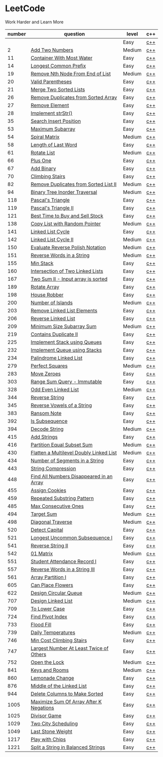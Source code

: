 # LeetCode
Work Harder and Learn More

|number|question|level|c++|
|---|---|---|---|
||[]()|Easy|[c++]()|
|2|[Add Two Numbers](https://leetcode-cn.com/problems/add-two-numbers/)|Medium|[c++](https://github.com/Hanawh/LeetCode/blob/master/%E6%95%B0%E6%8D%AE%E7%BB%93%E6%9E%84/%E9%93%BE%E8%A1%A8/%E4%B8%A4%E6%95%B0%E7%9B%B8%E5%8A%A0.cpp)|
|11|[Container With Most Water](https://leetcode-cn.com/problems/container-with-most-water/)|Easy|[c++](https://github.com/Hanawh/LeetCode/blob/master/%E6%95%B0%E7%BB%84/%E7%9B%9B%E6%9C%80%E5%A4%9A%E6%B0%B4%E7%9A%84%E5%AE%B9%E5%99%A8.cpp)|
|14|[Longest Common Prefix](https://leetcode-cn.com/problems/longest-common-prefix/)|Easy|[c++](https://github.com/Hanawh/LeetCode/blob/master/%E6%95%B0%E6%8D%AE%E7%BB%93%E6%9E%84/%E6%95%B0%E7%BB%84%E5%92%8C%E5%AD%97%E7%AC%A6%E4%B8%B2/%E6%9C%80%E9%95%BF%E5%85%AC%E5%85%B1%E5%89%8D%E7%BC%80.cpp)|
|19|[Remove Nth Node From End of List](https://leetcode-cn.com/problems/remove-nth-node-from-end-of-list/)|Medium|[c++](https://github.com/Hanawh/LeetCode/blob/master/%E6%95%B0%E6%8D%AE%E7%BB%93%E6%9E%84/%E9%93%BE%E8%A1%A8/%E5%88%A0%E9%99%A4%E9%93%BE%E8%A1%A8%E7%9A%84%E5%80%92%E6%95%B0%E7%AC%ACN%E4%B8%AA%E8%8A%82%E7%82%B9.cpp)|
|20|[Valid Parentheses](https://leetcode-cn.com/problems/valid-parentheses/)|Easy|[c++](https://github.com/Hanawh/LeetCode/blob/master/%E6%95%B0%E6%8D%AE%E7%BB%93%E6%9E%84/%E9%98%9F%E5%88%97%26%E6%A0%88/%E6%9C%89%E6%95%88%E7%9A%84%E6%8B%AC%E5%8F%B7.cpp)|
|21|[Merge Two Sorted Lists](https://leetcode-cn.com/problems/merge-two-sorted-lists/)|Easy|[c++](https://github.com/Hanawh/LeetCode/blob/master/%E6%95%B0%E6%8D%AE%E7%BB%93%E6%9E%84/%E9%93%BE%E8%A1%A8/%E5%90%88%E5%B9%B6%E4%B8%A4%E4%B8%AA%E6%9C%89%E5%BA%8F%E9%93%BE%E8%A1%A8.cpp)|
|26|[Remove Duplicates from Sorted Array](https://leetcode-cn.com/problems/remove-duplicates-from-sorted-array/)|Easy|[c++](https://github.com/Hanawh/LeetCode/blob/master/%E6%95%B0%E6%8D%AE%E7%BB%93%E6%9E%84/%E6%95%B0%E7%BB%84%E5%92%8C%E5%AD%97%E7%AC%A6%E4%B8%B2/%E5%88%A0%E9%99%A4%E6%8E%92%E5%BA%8F%E6%95%B0%E7%BB%84%E4%B8%AD%E7%9A%84%E9%87%8D%E5%A4%8D%E9%A1%B9.cpp)|
|27|[Remove Element](https://leetcode-cn.com/problems/remove-element/)|Easy|[c++](https://github.com/Hanawh/LeetCode/blob/master/%E6%95%B0%E6%8D%AE%E7%BB%93%E6%9E%84/%E6%95%B0%E7%BB%84%E5%92%8C%E5%AD%97%E7%AC%A6%E4%B8%B2/%E7%A7%BB%E9%99%A4%E5%85%83%E7%B4%A0.cpp)|
|28|[Implement strStr()](https://leetcode-cn.com/problems/implement-strstr/)|Easy|[c++](https://github.com/Hanawh/LeetCode/blob/master/%E6%95%B0%E6%8D%AE%E7%BB%93%E6%9E%84/%E6%95%B0%E7%BB%84%E5%92%8C%E5%AD%97%E7%AC%A6%E4%B8%B2/%E5%AE%9E%E7%8E%B0%20strStr().cpp)|
|35|[Search Insert Position](https://leetcode-cn.com/problems/search-insert-position/)|Easy|[c++](https://github.com/Hanawh/LeetCode/blob/master/%E6%95%B0%E7%BB%84/%E6%90%9C%E7%B4%A2%E6%8F%92%E5%85%A5%E4%BD%8D%E7%BD%AE.cpp)|
|53|[Maximum Subarray](https://leetcode-cn.com/problems/maximum-subarray/)|Easy|[c++](https://github.com/Hanawh/LeetCode/tree/master/%E8%B4%AA%E5%BF%83%E7%AE%97%E6%B3%95)|
|54|[Spiral Matrix](https://leetcode-cn.com/problems/spiral-matrix/)|Medium|[c++](https://github.com/Hanawh/LeetCode/blob/master/%E6%95%B0%E6%8D%AE%E7%BB%93%E6%9E%84/%E6%95%B0%E7%BB%84%E5%92%8C%E5%AD%97%E7%AC%A6%E4%B8%B2/%E8%9E%BA%E6%97%8B%E7%9F%A9%E9%98%B5.cpp)|
|58|[Length of Last Word](https://leetcode-cn.com/problems/length-of-last-word/)|Easy|[c++](https://github.com/Hanawh/LeetCode/blob/master/%E5%AD%97%E7%AC%A6%E4%B8%B2/%E6%9C%80%E5%90%8E%E4%B8%80%E4%B8%AA%E5%8D%95%E8%AF%8D%E7%9A%84%E9%95%BF%E5%BA%A6.cpp)|
|61|[Rotate List](https://leetcode-cn.com/problems/rotate-list/)|Medium|[c++](https://github.com/Hanawh/LeetCode/blob/master/%E6%95%B0%E6%8D%AE%E7%BB%93%E6%9E%84/%E9%93%BE%E8%A1%A8/%E6%97%8B%E8%BD%AC%E9%93%BE%E8%A1%A8.cpp)|
|66|[Plus One](https://leetcode-cn.com/problems/plus-one/)|Easy|[c++](https://github.com/Hanawh/LeetCode/blob/master/%E6%95%B0%E6%8D%AE%E7%BB%93%E6%9E%84/%E6%95%B0%E7%BB%84%E5%92%8C%E5%AD%97%E7%AC%A6%E4%B8%B2/%E5%8A%A0%E4%B8%80.cpp)|
|67|[Add Binary](https://leetcode-cn.com/problems/add-binary/)|Easy|[c++](https://github.com/Hanawh/LeetCode/blob/master/%E6%95%B0%E6%8D%AE%E7%BB%93%E6%9E%84/%E6%95%B0%E7%BB%84%E5%92%8C%E5%AD%97%E7%AC%A6%E4%B8%B2/%E4%BA%8C%E8%BF%9B%E5%88%B6%E6%B1%82%E5%92%8C.cpp)|
|70|[Climbing Stairs](https://leetcode-cn.com/problems/climbing-stairs/)|Easy|[c++](https://github.com/Hanawh/LeetCode/blob/master/%E5%8A%A8%E6%80%81%E8%A7%84%E5%88%92/%E7%88%AC%E6%A5%BC%E6%A2%AF.cpp)|
|82|[Remove Duplicates from Sorted List II](https://leetcode-cn.com/problems/remove-duplicates-from-sorted-list-ii/submissions/)|Medium|[c++](https://github.com/Hanawh/LeetCode/blob/master/%E9%93%BE%E8%A1%A8/%E5%88%A0%E9%99%A4%E6%8E%92%E5%BA%8F%E9%93%BE%E8%A1%A8%E4%B8%AD%E7%9A%84%E9%87%8D%E5%A4%8D%E5%85%83%E7%B4%A0%20II.cpp)|
|94|[Binary Tree Inorder Traversal](https://leetcode-cn.com/problems/binary-tree-inorder-traversal/)|Medium|[c++](https://github.com/Hanawh/LeetCode/blob/master/%E6%95%B0%E6%8D%AE%E7%BB%93%E6%9E%84/%E9%98%9F%E5%88%97%26%E6%A0%88/%E4%BA%8C%E5%8F%89%E6%A0%91%E7%9A%84%E4%B8%AD%E5%BA%8F%E9%81%8D%E5%8E%86.cpp)|
|118|[Pascal's Triangle](https://leetcode-cn.com/problems/pascals-triangle/)|Easy|[c++](https://github.com/Hanawh/LeetCode/blob/master/%E6%95%B0%E6%8D%AE%E7%BB%93%E6%9E%84/%E6%95%B0%E7%BB%84%E5%92%8C%E5%AD%97%E7%AC%A6%E4%B8%B2/%E6%9D%A8%E8%BE%89%E4%B8%89%E8%A7%92.cpp)|
|119|[Pascal's Triangle II](https://leetcode-cn.com/problems/pascals-triangle-ii/)|Easy|[c++](https://github.com/Hanawh/LeetCode/blob/master/%E6%95%B0%E6%8D%AE%E7%BB%93%E6%9E%84/%E6%95%B0%E7%BB%84%E5%92%8C%E5%AD%97%E7%AC%A6%E4%B8%B2/%E6%9D%A8%E8%BE%89%E4%B8%89%E8%A7%92II.cpp)|
|121|[Best Time to Buy and Sell Stock](https://leetcode-cn.com/problems/best-time-to-buy-and-sell-stock/submissions/)|Easy|[c++](https://github.com/Hanawh/LeetCode/blob/master/%E5%8A%A8%E6%80%81%E8%A7%84%E5%88%92/%E4%B9%B0%E5%8D%96%E8%82%A1%E7%A5%A8%E7%9A%84%E6%9C%80%E4%BD%B3%E6%97%B6%E6%9C%BA.cpp)|
|138|[Copy List with Random Pointer](https://leetcode-cn.com/problems/copy-list-with-random-pointer/)|Medium|[c++](https://github.com/Hanawh/LeetCode/blob/master/%E6%95%B0%E6%8D%AE%E7%BB%93%E6%9E%84/%E9%93%BE%E8%A1%A8/%E5%A4%8D%E5%88%B6%E5%B8%A6%E9%9A%8F%E6%9C%BA%E6%8C%87%E9%92%88%E7%9A%84%E9%93%BE%E8%A1%A8.cpp)|
|141|[Linked List Cycle](https://leetcode-cn.com/problems/linked-list-cycle/)|Easy|[c++](https://github.com/Hanawh/LeetCode/blob/master/%E6%95%B0%E6%8D%AE%E7%BB%93%E6%9E%84/%E9%93%BE%E8%A1%A8/%E7%8E%AF%E5%BD%A2%E9%93%BE%E8%A1%A8.cpp)|
|142|[Linked List Cycle II](https://leetcode-cn.com/problems/linked-list-cycle-ii/)|Medium|[c++](https://github.com/Hanawh/LeetCode/blob/master/%E6%95%B0%E6%8D%AE%E7%BB%93%E6%9E%84/%E9%93%BE%E8%A1%A8/%E7%8E%AF%E5%BD%A2%E9%93%BE%E8%A1%A8II.cpp)|
|150|[Evaluate Reverse Polish Notation](https://leetcode-cn.com/problems/evaluate-reverse-polish-notation/)|Medium|[c++](https://github.com/Hanawh/LeetCode/blob/master/%E6%95%B0%E6%8D%AE%E7%BB%93%E6%9E%84/%E9%98%9F%E5%88%97%26%E6%A0%88/%E9%80%86%E6%B3%A2%E5%85%B0%E8%A1%A8%E8%BE%BE%E5%BC%8F%E6%B1%82%E5%80%BC.cpp)|
|151|[Reverse Words in a String](https://leetcode-cn.com/problems/reverse-words-in-a-string/)|Medium|[c++](https://github.com/Hanawh/LeetCode/blob/master/%E6%95%B0%E6%8D%AE%E7%BB%93%E6%9E%84/%E6%95%B0%E7%BB%84%E5%92%8C%E5%AD%97%E7%AC%A6%E4%B8%B2/%E7%BF%BB%E8%BD%AC%E5%AD%97%E7%AC%A6%E4%B8%B2%E9%87%8C%E7%9A%84%E5%8D%95%E8%AF%8D.cpp)|
|155|[Min Stack](https://leetcode-cn.com/problems/min-stack/)|Easy|[c++](https://github.com/Hanawh/LeetCode/blob/master/%E6%95%B0%E6%8D%AE%E7%BB%93%E6%9E%84/%E9%98%9F%E5%88%97%26%E6%A0%88/%E6%9C%80%E5%B0%8F%E6%A0%88.cpp)|
|160|[Intersection of Two Linked Lists](https://leetcode-cn.com/problems/intersection-of-two-linked-lists/)|Easy|[c++](https://github.com/Hanawh/LeetCode/blob/master/%E6%95%B0%E6%8D%AE%E7%BB%93%E6%9E%84/%E9%93%BE%E8%A1%A8/%E7%9B%B8%E4%BA%A4%E9%93%BE%E8%A1%A8.cpp)|
|167|[Two Sum II - Input array is sorted](https://leetcode-cn.com/problems/two-sum-ii-input-array-is-sorted/)|Easy|[c++](https://github.com/Hanawh/LeetCode/blob/master/%E6%95%B0%E6%8D%AE%E7%BB%93%E6%9E%84/%E6%95%B0%E7%BB%84%E5%92%8C%E5%AD%97%E7%AC%A6%E4%B8%B2/%E4%B8%A4%E6%95%B0%E4%B9%8B%E5%92%8C%20II%20-%20%E8%BE%93%E5%85%A5%E6%9C%89%E5%BA%8F%E6%95%B0%E7%BB%84.cpp)|
|189|[Rotate Array](https://leetcode-cn.com/problems/rotate-array/)|Easy|[c++](https://github.com/Hanawh/LeetCode/blob/master/%E6%95%B0%E6%8D%AE%E7%BB%93%E6%9E%84/%E6%95%B0%E7%BB%84%E5%92%8C%E5%AD%97%E7%AC%A6%E4%B8%B2/%E6%97%8B%E8%BD%AC%E6%95%B0%E7%BB%84.cpp)|
|198|[House Robber](https://leetcode-cn.com/problems/house-robber/solution/)|Easy|[c++](https://github.com/Hanawh/LeetCode/blob/master/%E5%8A%A8%E6%80%81%E8%A7%84%E5%88%92/%E6%89%93%E5%AE%B6%E5%8A%AB%E8%88%8D.cpp)|
|200|[Number of Islands](https://leetcode-cn.com/problems/number-of-islands/)|Medium|[c++](https://github.com/Hanawh/LeetCode/blob/master/%E6%95%B0%E6%8D%AE%E7%BB%93%E6%9E%84/%E9%98%9F%E5%88%97%26%E6%A0%88/%E5%B2%9B%E5%B1%BF%E6%95%B0%E9%87%8F.cpp)|
|203|[Remove Linked List Elements](https://leetcode-cn.com/problems/remove-linked-list-elements/)|Easy|[c++](https://github.com/Hanawh/LeetCode/blob/master/%E6%95%B0%E6%8D%AE%E7%BB%93%E6%9E%84/%E9%93%BE%E8%A1%A8/%E7%A7%BB%E9%99%A4%E9%93%BE%E8%A1%A8%E5%85%83%E7%B4%A0.cpp)|
|206|[Reverse Linked List](https://leetcode-cn.com/problems/reverse-linked-list/)|Easy|[c++](https://github.com/Hanawh/LeetCode/blob/master/%E6%95%B0%E6%8D%AE%E7%BB%93%E6%9E%84/%E9%93%BE%E8%A1%A8/%E5%8F%8D%E8%BD%AC%E9%93%BE%E8%A1%A8.cpp)|
|209|[Minimum Size Subarray Sum](https://leetcode-cn.com/problems/minimum-size-subarray-sum/)|Medium|[c++](https://github.com/Hanawh/LeetCode/blob/master/%E6%95%B0%E6%8D%AE%E7%BB%93%E6%9E%84/%E6%95%B0%E7%BB%84%E5%92%8C%E5%AD%97%E7%AC%A6%E4%B8%B2/%E9%95%BF%E5%BA%A6%E6%9C%80%E5%B0%8F%E7%9A%84%E5%AD%90%E6%95%B0%E7%BB%84.cpp)|
|219|[Contains Duplicate II](https://leetcode-cn.com/problems/contains-duplicate-ii/submissions/)|Easy|[c++](https://github.com/Hanawh/LeetCode/blob/master/%E6%95%B0%E7%BB%84/%E5%AD%98%E5%9C%A8%E9%87%8D%E5%A4%8D%E5%85%83%E7%B4%A0%20II.cpp)|
|225|[Implement Stack using Queues](https://leetcode-cn.com/problems/implement-stack-using-queues/)|Easy|[c++](https://github.com/Hanawh/LeetCode/blob/master/%E6%95%B0%E6%8D%AE%E7%BB%93%E6%9E%84/%E9%98%9F%E5%88%97%26%E6%A0%88/%E7%94%A8%E9%98%9F%E5%88%97%E5%AE%9E%E7%8E%B0%E6%A0%88.cpp)|
|232|[Implement Queue using Stacks](https://leetcode-cn.com/problems/implement-queue-using-stacks/submissions/)|Easy|[c++](https://github.com/Hanawh/LeetCode/blob/master/%E6%95%B0%E6%8D%AE%E7%BB%93%E6%9E%84/%E9%98%9F%E5%88%97%26%E6%A0%88/%E7%94%A8%E6%A0%88%E5%AE%9E%E7%8E%B0%E9%98%9F%E5%88%97.cpp)|
|234|[Palindrome Linked List](https://leetcode-cn.com/problems/palindrome-linked-list/)|Easy|[c++](https://github.com/Hanawh/LeetCode/blob/master/%E6%95%B0%E6%8D%AE%E7%BB%93%E6%9E%84/%E9%93%BE%E8%A1%A8/%E5%9B%9E%E6%96%87%E9%93%BE%E8%A1%A8.cpp)|
|279|[Perfect Squares](https://leetcode-cn.com/problems/perfect-squares/)|Medium|[c++](https://github.com/Hanawh/LeetCode/blob/master/%E6%95%B0%E6%8D%AE%E7%BB%93%E6%9E%84/%E9%98%9F%E5%88%97%26%E6%A0%88/%E5%AE%8C%E5%85%A8%E5%B9%B3%E6%96%B9%E6%95%B0.cpp)|
|283|[Move Zeroes](https://leetcode-cn.com/problems/move-zeroes/)|Easy|[c++](https://github.com/Hanawh/LeetCode/blob/master/%E6%95%B0%E6%8D%AE%E7%BB%93%E6%9E%84/%E6%95%B0%E7%BB%84%E5%92%8C%E5%AD%97%E7%AC%A6%E4%B8%B2/%E7%A7%BB%E5%8A%A8%E9%9B%B6.cpp)|
|303|[Range Sum Query - Immutable](https://leetcode-cn.com/problems/range-sum-query-immutable/)|Easy|[c++](https://github.com/Hanawh/LeetCode/blob/master/%E5%8A%A8%E6%80%81%E8%A7%84%E5%88%92/%E5%8C%BA%E5%9F%9F%E5%92%8C%E6%A3%80%E7%B4%A2%20-%20%E6%95%B0%E7%BB%84%E4%B8%8D%E5%8F%AF%E5%8F%98.cpp)|
|328|[Odd Even Linked List](https://leetcode-cn.com/problems/odd-even-linked-list/)|Medium|[c++](https://github.com/Hanawh/LeetCode/blob/master/%E6%95%B0%E6%8D%AE%E7%BB%93%E6%9E%84/%E9%93%BE%E8%A1%A8/%E5%A5%87%E5%81%B6%E9%93%BE%E8%A1%A8.cpp)|
|344|[Reverse String](https://leetcode-cn.com/problems/reverse-string/)|Easy|[c++](https://github.com/Hanawh/LeetCode/blob/master/%E6%95%B0%E6%8D%AE%E7%BB%93%E6%9E%84/%E6%95%B0%E7%BB%84%E5%92%8C%E5%AD%97%E7%AC%A6%E4%B8%B2/%E5%8F%8D%E8%BD%AC%E5%AD%97%E7%AC%A6%E4%B8%B2.cpp)|
|345|[Reverse Vowels of a String](https://leetcode-cn.com/problems/reverse-vowels-of-a-string/comments/)|Easy|[c++](https://github.com/Hanawh/LeetCode/blob/master/%E5%AD%97%E7%AC%A6%E4%B8%B2/%E5%8F%8D%E8%BD%AC%E5%AD%97%E7%AC%A6%E4%B8%B2%E4%B8%AD%E7%9A%84%E5%85%83%E9%9F%B3%E5%AD%97%E6%AF%8D.cpp)|
|383|[Ransom Note](https://leetcode-cn.com/problems/ransom-note/solution/hash-cshi-xian-by-haru-8/)|Easy|[c++](https://github.com/Hanawh/LeetCode/blob/master/%E5%AD%97%E7%AC%A6%E4%B8%B2/%E8%B5%8E%E9%87%91%E4%BF%A1.cpp)|
|392|[Is Subsequence](https://leetcode-cn.com/problems/is-subsequence/)|Easy|[c++](https://github.com/Hanawh/LeetCode/blob/master/%E5%AD%97%E7%AC%A6%E4%B8%B2/%E5%88%A4%E6%96%AD%E5%AD%90%E5%BA%8F%E5%88%97.cpp)|
|394|[Decode String](https://leetcode-cn.com/problems/decode-string/submissions/)|Medium|[c++](https://github.com/Hanawh/LeetCode/blob/master/%E6%95%B0%E6%8D%AE%E7%BB%93%E6%9E%84/%E9%98%9F%E5%88%97%26%E6%A0%88/%E5%AD%97%E7%AC%A6%E4%B8%B2%E8%A7%A3%E7%A0%81.cpp)|
|415|[Add Strings](https://leetcode-cn.com/problems/add-strings/)|Easy|[c++](https://github.com/Hanawh/LeetCode/blob/master/%E5%AD%97%E7%AC%A6%E4%B8%B2/%E5%AD%97%E7%AC%A6%E4%B8%B2%E7%9B%B8%E5%8A%A0.cpp)|
|416|[Partition Equal Subset Sum](https://leetcode-cn.com/problems/partition-equal-subset-sum/)|Medium|[c++](https://github.com/Hanawh/LeetCode/blob/master/%E5%8A%A8%E6%80%81%E8%A7%84%E5%88%92/%E5%88%86%E5%89%B2%E7%AD%89%E5%92%8C%E5%AD%90%E9%9B%86.cpp)|
|430|[Flatten a Multilevel Doubly Linked List](https://leetcode-cn.com/problems/flatten-a-multilevel-doubly-linked-list/)|Medium|[c++](https://github.com/Hanawh/LeetCode/blob/master/%E6%95%B0%E6%8D%AE%E7%BB%93%E6%9E%84/%E9%93%BE%E8%A1%A8/%E6%89%81%E5%B9%B3%E5%8C%96%E5%A4%9A%E7%BA%A7%E5%8F%8C%E5%90%91%E9%93%BE%E8%A1%A8.cpp)|
|434|[Number of Segments in a String](https://leetcode-cn.com/problems/number-of-segments-in-a-string/submissions/)|Easy|[c++](https://github.com/Hanawh/LeetCode/blob/master/%E5%AD%97%E7%AC%A6%E4%B8%B2/%E5%AD%97%E7%AC%A6%E4%B8%B2%E4%B8%AD%E7%9A%84%E5%8D%95%E8%AF%8D%E6%95%B0.cpp)|
|443|[String Compression](https://leetcode-cn.com/problems/string-compression/submissions/)|Easy|[c++](https://github.com/Hanawh/LeetCode/blob/master/%E5%AD%97%E7%AC%A6%E4%B8%B2/%E5%8E%8B%E7%BC%A9%E5%AD%97%E7%AC%A6%E4%B8%B2.cpp)|
|448|[Find All Numbers Disappeared in an Array](https://leetcode-cn.com/problems/find-all-numbers-disappeared-in-an-array/submissions/)|Easy|[c++](https://github.com/Hanawh/LeetCode/blob/master/%E6%95%B0%E7%BB%84/%E6%89%BE%E5%88%B0%E6%89%80%E6%9C%89%E6%95%B0%E7%BB%84%E4%B8%AD%E6%B6%88%E5%A4%B1%E7%9A%84%E6%95%B0%E5%AD%97.cpp)|
|455|[Assign Cookies](https://leetcode-cn.com/problems/assign-cookies/submissions/)|Easy|[c++](https://github.com/Hanawh/LeetCode/blob/master/%E8%B4%AA%E5%BF%83%E7%AE%97%E6%B3%95/%E5%88%86%E5%8F%91%E9%A5%BC%E5%B9%B2.cpp)|
|459|[Repeated Substring Pattern](https://leetcode-cn.com/problems/repeated-substring-pattern/submissions/)|Easy|[c++](https://github.com/Hanawh/LeetCode/blob/master/%E5%AD%97%E7%AC%A6%E4%B8%B2/%E9%87%8D%E5%A4%8D%E7%9A%84%E5%AD%90%E5%AD%97%E7%AC%A6%E4%B8%B2.cpp)|
|485|[Max Consecutive Ones](https://leetcode-cn.com/problems/max-consecutive-ones/)|Easy|[c++](https://github.com/Hanawh/LeetCode/blob/master/%E6%95%B0%E6%8D%AE%E7%BB%93%E6%9E%84/%E6%95%B0%E7%BB%84%E5%92%8C%E5%AD%97%E7%AC%A6%E4%B8%B2/%E6%9C%80%E5%A4%A7%E8%BF%9E%E7%BB%AD1%E7%9A%84%E4%B8%AA%E6%95%B0.cpp)|
|494|[Target Sum](https://leetcode-cn.com/problems/target-sum/)|Medium|[c++](https://github.com/Hanawh/LeetCode/blob/master/%E6%95%B0%E6%8D%AE%E7%BB%93%E6%9E%84/%E9%98%9F%E5%88%97%26%E6%A0%88/%E7%9B%AE%E6%A0%87%E5%92%8C.cpp)|
|498|[Diagonal Traverse](https://leetcode-cn.com/problems/diagonal-traverse/)|Medium|[c++](https://github.com/Hanawh/LeetCode/blob/master/%E6%95%B0%E6%8D%AE%E7%BB%93%E6%9E%84/%E6%95%B0%E7%BB%84%E5%92%8C%E5%AD%97%E7%AC%A6%E4%B8%B2/%E5%AF%B9%E8%A7%92%E7%BA%BF%E9%81%8D%E5%8E%86.cpp)|
|520|[Detect Capital](https://leetcode-cn.com/problems/detect-capital/submissions/)|Easy|[c++](https://github.com/Hanawh/LeetCode/blob/master/%E5%AD%97%E7%AC%A6%E4%B8%B2/%E6%A3%80%E6%B5%8B%E5%A4%A7%E5%86%99%E5%AD%97%E6%AF%8D.cpp)|
|521|[Longest Uncommon Subsequence I ](https://leetcode-cn.com/problems/longest-uncommon-subsequence-i/submissions/)|Easy|[c++](https://github.com/Hanawh/LeetCode/blob/master/%E5%AD%97%E7%AC%A6%E4%B8%B2/%E6%9C%80%E9%95%BF%E7%89%B9%E6%AE%8A%E5%BA%8F%E5%88%97%20%E2%85%A0.cpp)|
|541|[Reverse String II](https://leetcode-cn.com/problems/reverse-string-ii/)|Easy|[c++](https://github.com/Hanawh/LeetCode/blob/master/%E5%AD%97%E7%AC%A6%E4%B8%B2/%E5%8F%8D%E8%BD%AC%E5%AD%97%E7%AC%A6%E4%B8%B2%20II.cpp)|
|542|[01 Matrix](https://leetcode-cn.com/problems/01-matrix/submissions/)|Medium|[c++](https://github.com/Hanawh/LeetCode/blob/master/%E6%95%B0%E6%8D%AE%E7%BB%93%E6%9E%84/%E9%98%9F%E5%88%97%26%E6%A0%88/01%20%E7%9F%A9%E9%98%B5.cpp)|
|551|[Student Attendance Record I](https://leetcode-cn.com/problems/student-attendance-record-i/submissions/)|Easy|[c++](https://github.com/Hanawh/LeetCode/blob/master/%E5%AD%97%E7%AC%A6%E4%B8%B2/%E5%AD%A6%E7%94%9F%E5%87%BA%E5%8B%A4%E8%AE%B0%E5%BD%95%20I.cpp)|
|557|[Reverse Words in a String III](https://leetcode-cn.com/problems/reverse-words-in-a-string-iii/)|Easy|[c++](https://github.com/Hanawh/LeetCode/blob/master/%E6%95%B0%E6%8D%AE%E7%BB%93%E6%9E%84/%E6%95%B0%E7%BB%84%E5%92%8C%E5%AD%97%E7%AC%A6%E4%B8%B2/%E5%8F%8D%E8%BD%AC%E5%AD%97%E7%AC%A6%E4%B8%B2%E4%B8%AD%E7%9A%84%E5%8D%95%E8%AF%8D%20III.cpp)|
|561|[Array Partition I](https://leetcode-cn.com/problems/array-partition-i/)|Easy|[c++](https://github.com/Hanawh/LeetCode/blob/master/%E6%95%B0%E6%8D%AE%E7%BB%93%E6%9E%84/%E6%95%B0%E7%BB%84%E5%92%8C%E5%AD%97%E7%AC%A6%E4%B8%B2/%E6%95%B0%E7%BB%84%E6%8B%86%E5%88%86%20I.cpp)|
|605|[Can Place Flowers](https://leetcode-cn.com/problems/can-place-flowers/submissions/)|Easy|[c++](https://github.com/Hanawh/LeetCode/blob/master/%E6%95%B0%E7%BB%84/%E7%A7%8D%E8%8A%B1%E9%97%AE%E9%A2%98.cpp)|
|622|[Design Circular Queue](https://leetcode-cn.com/problems/design-circular-queue/)|Medium|[c++](https://github.com/Hanawh/LeetCode/blob/master/%E6%95%B0%E6%8D%AE%E7%BB%93%E6%9E%84/%E9%98%9F%E5%88%97&%E6%A0%88/%E8%AE%BE%E8%AE%A1%E5%BE%AA%E7%8E%AF%E9%98%9F%E5%88%97.cpp)|
|707|[Design Linked List](https://leetcode-cn.com/problems/design-linked-list/)|Medium|[c++](https://github.com/Hanawh/LeetCode/blob/master/%E6%95%B0%E6%8D%AE%E7%BB%93%E6%9E%84/%E9%93%BE%E8%A1%A8/%E8%AE%BE%E8%AE%A1%E5%8F%8C%E9%93%BE%E8%A1%A8.cpp)|
|709|[To Lower Case](https://leetcode-cn.com/problems/to-lower-case/)|Easy|[c++](https://github.com/Hanawh/LeetCode/blob/master/%E5%AD%97%E7%AC%A6%E4%B8%B2/%E8%BD%AC%E6%8D%A2%E6%88%90%E5%B0%8F%E5%86%99%E5%AD%97%E6%AF%8D.cpp)|
|724|[Find Pivot Index](https://leetcode-cn.com/problems/find-pivot-index/)|Easy|[c++](https://github.com/Hanawh/LeetCode/blob/master/%E6%95%B0%E6%8D%AE%E7%BB%93%E6%9E%84/%E6%95%B0%E7%BB%84%E5%92%8C%E5%AD%97%E7%AC%A6%E4%B8%B2/%E5%AF%BB%E6%89%BE%E6%95%B0%E7%BB%84%E7%9A%84%E4%B8%AD%E5%BF%83%E7%B4%A2%E5%BC%95.cpp)|
|733|[Flood Fill](https://leetcode-cn.com/problems/flood-fill/submissions/)|Easy|[c++](https://github.com/Hanawh/LeetCode/blob/master/%E6%95%B0%E6%8D%AE%E7%BB%93%E6%9E%84/%E9%98%9F%E5%88%97%26%E6%A0%88/%E5%9B%BE%E5%83%8F%E6%B8%B2%E6%9F%93.cpp)|
|739|[Daily Temperatures](https://leetcode-cn.com/problems/daily-temperatures/)|Medium|[c++](https://github.com/Hanawh/LeetCode/blob/master/%E6%95%B0%E6%8D%AE%E7%BB%93%E6%9E%84/%E9%98%9F%E5%88%97%26%E6%A0%88/%E6%AF%8F%E6%97%A5%E6%B8%A9%E5%BA%A6.cpp)|
|746|[Min Cost Climbing Stairs](https://leetcode-cn.com/problems/min-cost-climbing-stairs/submissions/)|Easy|[c++](https://github.com/Hanawh/LeetCode/blob/master/%E5%8A%A8%E6%80%81%E8%A7%84%E5%88%92/%E4%BD%BF%E7%94%A8%E6%9C%80%E5%B0%8F%E8%8A%B1%E8%B4%B9%E7%88%AC%E6%A5%BC%E6%A2%AF.cpp)|
|747|[Largest Number At Least Twice of Others](https://leetcode-cn.com/problems/largest-number-at-least-twice-of-others/)|Easy|[c++](https://github.com/Hanawh/LeetCode/blob/master/%E6%95%B0%E6%8D%AE%E7%BB%93%E6%9E%84/%E6%95%B0%E7%BB%84%E5%92%8C%E5%AD%97%E7%AC%A6%E4%B8%B2/%E8%87%B3%E5%B0%91%E6%98%AF%E5%85%B6%E4%BB%96%E6%95%B0%E5%AD%97%E4%B8%A4%E5%80%8D%E7%9A%84%E6%9C%80%E5%A4%A7%E6%95%B0.cpp)|
|752|[Open the Lock](https://leetcode-cn.com/problems/open-the-lock/)|Medium|[c++](https://github.com/Hanawh/LeetCode/blob/master/%E6%95%B0%E6%8D%AE%E7%BB%93%E6%9E%84/%E9%98%9F%E5%88%97%26%E6%A0%88/%E6%89%93%E5%BC%80%E8%BD%AC%E7%9B%98%E9%94%81.cpp)|
|841|[Keys and Rooms](https://leetcode-cn.com/problems/keys-and-rooms/)|Medium|[c++](https://github.com/Hanawh/LeetCode/blob/master/%E6%95%B0%E6%8D%AE%E7%BB%93%E6%9E%84/%E9%98%9F%E5%88%97%26%E6%A0%88/%E9%92%A5%E5%8C%99%E5%92%8C%E6%88%BF%E9%97%B4.cpp)|
|860|[Lemonade Change](https://leetcode-cn.com/problems/lemonade-change/)|Easy|[c++](https://github.com/Hanawh/LeetCode/blob/master/%E8%B4%AA%E5%BF%83%E7%AE%97%E6%B3%95/%E6%9F%A0%E6%AA%AC%E6%B0%B4%E6%89%BE%E9%9B%B6.cpp)|
|876|[Middle of the Linked List](https://leetcode-cn.com/problems/middle-of-the-linked-list/)|Easy|[c++](https://github.com/Hanawh/LeetCode/blob/master/%E9%93%BE%E8%A1%A8/%E9%93%BE%E8%A1%A8%E7%9A%84%E4%B8%AD%E9%97%B4%E7%BB%93%E7%82%B9.cpp)|
|944|[Delete Columns to Make Sorted](https://leetcode-cn.com/problems/delete-columns-to-make-sorted/)|Easy|[c++](https://github.com/Hanawh/LeetCode/blob/master/%E8%B4%AA%E5%BF%83%E7%AE%97%E6%B3%95/%E5%88%A0%E5%88%97%E9%80%A0%E5%BA%8F.cpp)|
|1005|[Maximize Sum Of Array After K Negations](https://leetcode-cn.com/problems/maximize-sum-of-array-after-k-negations/)|Easy|[c++](https://github.com/Hanawh/LeetCode/blob/master/%E8%B4%AA%E5%BF%83%E7%AE%97%E6%B3%95/K%20%E6%AC%A1%E5%8F%96%E5%8F%8D%E5%90%8E%E6%9C%80%E5%A4%A7%E5%8C%96%E7%9A%84%E6%95%B0%E7%BB%84%E5%92%8C.cpp)|
|1025|[Divisor Game](https://leetcode-cn.com/problems/divisor-game/)|Easy|[c++](https://github.com/Hanawh/LeetCode/blob/master/%E5%8A%A8%E6%80%81%E8%A7%84%E5%88%92/%E9%99%A4%E6%95%B0%E5%8D%9A%E5%BC%88.cpp)|
|1029|[Two City Scheduling](https://leetcode-cn.com/problems/two-city-scheduling/submissions/)|Easy|[c++](https://github.com/Hanawh/LeetCode/blob/master/%E8%B4%AA%E5%BF%83%E7%AE%97%E6%B3%95/%E4%B8%A4%E5%9C%B0%E8%B0%83%E5%BA%A6.cpp)|
|1049|[Last Stone Weight](https://leetcode-cn.com/problems/last-stone-weight/submissions/)|Easy|[c++](https://github.com/Hanawh/LeetCode/blob/master/%E8%B4%AA%E5%BF%83%E7%AE%97%E6%B3%95/%E6%9C%80%E5%90%8E%E4%B8%80%E5%9D%97%E7%9F%B3%E5%A4%B4%E7%9A%84%E9%87%8D%E9%87%8F.cpp)|
|1217|[Play with Chips](https://leetcode-cn.com/problems/play-with-chips/)|Easy|[c++](https://github.com/Hanawh/LeetCode/blob/master/%E8%B4%AA%E5%BF%83%E7%AE%97%E6%B3%95/%E7%8E%A9%E7%AD%B9%E7%A0%81.cpp)|
|1221|[Split a String in Balanced Strings](https://leetcode-cn.com/problems/split-a-string-in-balanced-strings/)|Easy|[c++](https://github.com/Hanawh/LeetCode/blob/master/%E8%B4%AA%E5%BF%83%E7%AE%97%E6%B3%95/%E5%88%86%E5%89%B2%E5%B9%B3%E8%A1%A1%E5%AD%97%E7%AC%A6%E4%B8%B2.cpp)|


